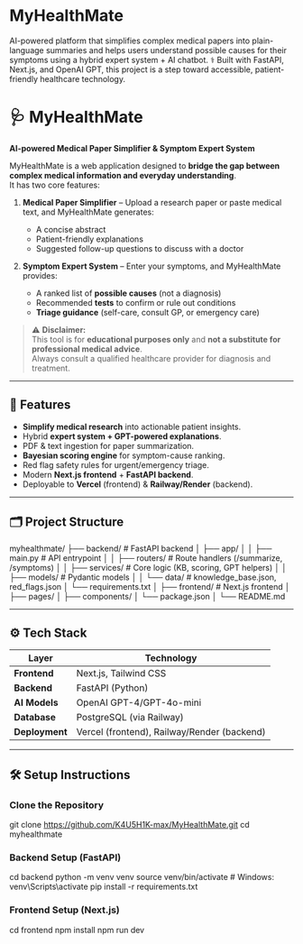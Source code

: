 # MyHealthMate
AI-powered platform that simplifies complex medical papers into plain-language summaries and helps users understand possible causes for their symptoms using a hybrid expert system + AI chatbot. ⚕️ Built with FastAPI, Next.js, and OpenAI GPT, this project is a step toward accessible, patient-friendly healthcare technology.
# 🩺 MyHealthMate
**AI-powered Medical Paper Simplifier & Symptom Expert System**

MyHealthMate is a web application designed to **bridge the gap between complex medical information and everyday understanding**.  
It has two core features:

1. **Medical Paper Simplifier** – Upload a research paper or paste medical text, and MyHealthMate generates:
   - A concise abstract
   - Patient-friendly explanations
   - Suggested follow-up questions to discuss with a doctor

2. **Symptom Expert System** – Enter your symptoms, and MyHealthMate provides:
   - A ranked list of **possible causes** (not a diagnosis)
   - Recommended **tests** to confirm or rule out conditions
   - **Triage guidance** (self-care, consult GP, or emergency care)

> ⚠️ **Disclaimer:**  
> This tool is for **educational purposes only** and **not a substitute for professional medical advice**.  
> Always consult a qualified healthcare provider for diagnosis and treatment.

---

## 🚀 Features
- **Simplify medical research** into actionable patient insights.
- Hybrid **expert system + GPT-powered explanations**.
- PDF & text ingestion for paper summarization.
- **Bayesian scoring engine** for symptom-cause ranking.
- Red flag safety rules for urgent/emergency triage.
- Modern **Next.js frontend** + **FastAPI backend**.
- Deployable to **Vercel** (frontend) & **Railway/Render** (backend).

---

## 🗂 Project Structure
myhealthmate/
├── backend/ # FastAPI backend
│ ├── app/
│ │ ├── main.py # API entrypoint
│ │ ├── routers/ # Route handlers (/summarize, /symptoms)
│ │ ├── services/ # Core logic (KB, scoring, GPT helpers)
│ │ ├── models/ # Pydantic models
│ │ └── data/ # knowledge_base.json, red_flags.json
│ └── requirements.txt
│
├── frontend/ # Next.js frontend
│ ├── pages/
│ ├── components/
│ └── package.json
│
└── README.md


---

## ⚙️ Tech Stack
| Layer | Technology |
|-------|------------|
| **Frontend** | Next.js, Tailwind CSS |
| **Backend** | FastAPI (Python) |
| **AI Models** | OpenAI GPT-4/GPT-4o-mini |
| **Database** | PostgreSQL (via Railway) |
| **Deployment** | Vercel (frontend), Railway/Render (backend) |

---

## 🛠 Setup Instructions

### **Clone the Repository**

git clone https://github.com/K4U5H1K-max/MyHealthMate.git
cd myhealthmate

### **Backend Setup (FastAPI)**
cd backend
python -m venv venv
source venv/bin/activate  # Windows: venv\Scripts\activate
pip install -r requirements.txt

### **Frontend Setup (Next.js)**
cd frontend
npm install
npm run dev
